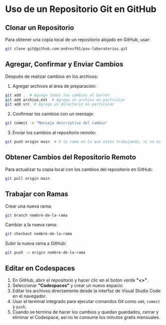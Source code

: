 # Uso de un Repositorio Git en GitHub

## Clonar un Repositorio
Para obtener una copia local de un repositorio alojado en GitHub, usar:
```sh
git clone git@github.com:andresf91/pav-laboratorios.git
```

## Agregar, Confirmar y Enviar Cambios
Después de realizar cambios en los archivos:

1. Agregar archivos al área de preparación:
```sh
git add .  # Agrega todos los cambios al barrer
git add archivo.ext  # Agrega un archivo en particular
git add src  # Agrega un directorio en particular
```

2. Confirmar los cambios con un mensaje:
```sh
git commit -m "Mensaje descriptivo del cambio"
```

3. Enviar los cambios al repositorio remoto:
```sh
git push origin main  # O la rama en la que estés trabajando, si no es main
```

## Obtener Cambios del Repositorio Remoto
Para actualizar tu copia local con los cambios del repositorio en GitHub:
```sh
git pull origin main
```

## Trabajar con Ramas
Crear una nueva rama:
```sh
git branch nombre-de-la-rama
```

Cambiar a la nueva rama:
```sh
git checkout nombre-de-la-rama
```

Subir la nueva rama a GitHub:
```sh
git push -u origin nombre-de-la-rama
```

## Editar en Codespaces
1. En GitHub, abrir el repositorio y hacer clic en el botón verde **"<>"**.
2. Seleccionar **"Codespaces"** y crear un nuevo espacio.
3. Editar los archivos directamente desde la interfaz de Visual Studio Code en el navegador.
4. Usar el terminal integrado para ejecutar comandos Git como `add`, `commit` y `push`.
5. Cuando se termina de hacer los cambios y quedan guardados, cerrar y eliminar el Codespace, así no te consume los minutos gratis mensuales.



